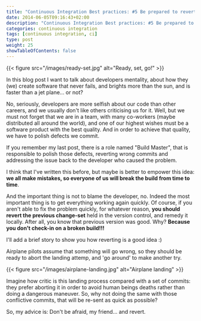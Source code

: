 ```yaml
---
title: "Continuous Integration Best practices: #5 Be prepared to revert"
date: 2014-06-05T09:16:43+02:00
description: "Continuous Integration Best practices: #5 Be prepared to revert"
categories: continuous integration
tags: [continuous integration, ci]
type: post
weight: 25
showTableOfContents: false
---
```


{{< figure src="/images/ready-set.jpg" alt="Ready, set, go!" >}}

In this blog post I want to talk about developers mentality, about how they (we) create software that never fails, and brights more than the sun, and is faster than a jet plane... or not?
 
No, seriously, developers are more selfish about our code than other careers, and we usually don't like others criticising us for it. Well, but we must not forget that we are in a team, with many co-workers (maybe distributed all around the world), and one of our highest wishes must be a software product with the best quality. And in order to achieve that quality, we have to polish defects we commit.
 
If you remember my last post, there is a role named "Build Master", that is responsible to polish those defects, reverting wrong commits and addressing the issue back to the developer who caused the problem.
 
I think that I've written this before, but maybe is better to empower this idea: **we all make mistakes, so everyone of us will break the build from time to time**.
 
And the important thing is not to blame the developer, no. Indeed the most important thing is to get everything working again quickly. Of course, if you aren't able to fix the problem quickly, for whatever reason, **you should revert the previous change-set** held in the version control, and remedy it locally. After all, you know that previous version was good. Why? **Because you don't check-in on a broken build!!!**
 
I'll add a brief story to show you how reverting is a good idea :)
 
Airplane pilots assume that something will go wrong, so they should be ready to abort the landing attemp, and 'go around' to make another try.

{{< figure src="/images/airplane-landing.jpg" alt="Airplane landing" >}}

Imagine how critic is this landing process compared with a set of commits: they prefer aborting it in order to avoid human beings deaths rather than doing a dangerous maneuver. So, why not doing the same with those conflictive commits, that will be re-sent as quick as possible?
 
So, my advice is: Don't be afraid, my friend... and revert.
